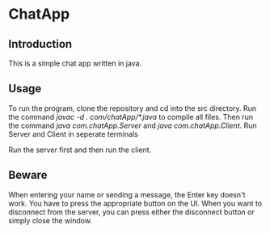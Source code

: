 # ChatApp

## Introduction

This is a simple chat app written in java.

## Usage

To run the program, clone the repository and cd into the src directory. Run the command *javac -d . com/chatApp/\*.java* to compile all files. Then run the command *java com.chatApp.Server* and *java com.chatApp.Client*.  Run Server and Client in seperate terminals

Run the server first and then run the client.

## Beware

When entering your name or sending a message, the Enter key doesn't work. You have to press the appropriate button on the UI. When you want to disconnect from the server, you can press either the disconnect button or simply close the window.
